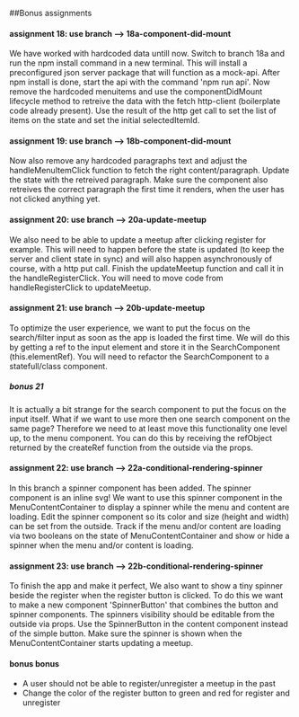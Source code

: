 ##Bonus assignments

#### assignment 18: use branch --> 18a-component-did-mount
We have worked with hardcoded data untill now. Switch to branch 18a and run the npm install command in a new terminal. This will install a preconfigured json server package that will function as a mock-api.
After npm install is done, start the api with the command 'npm run api'.
Now remove the hardcoded menuitems and use the componentDidMount lifecycle method to retreive the data with the fetch http-client (boilerplate code already present). Use the result of the http get call to set the list of items on the state and set the initial selectedItemId.

#### assignment 19: use branch --> 18b-component-did-mount
Now also remove any hardcoded paragraphs text and adjust the handleMenuItemClick function to fetch the right content/paragraph. Update the state with the retreived paragraph.
Make sure the component also retreives the correct paragraph the first time it renders, when the user has not clicked anything yet.

#### assignment 20: use branch --> 20a-update-meetup
We also need to be able to update a meetup after clicking register for example. This will need to happen before the state is updated (to keep the server and client state in sync) and will also happen asynchronously of course, with a http put call.
Finish the updateMeetup function and call it in the handleRegisterClick. You will need to move code from handleRegisterClick to updateMeetup.

#### assignment 21: use branch --> 20b-update-meetup
To optimize the user experience, we want to put the focus on the search/filter input as soon as the app is loaded the first time. We will do this by getting a ref to the input element and store it in the SearchComponent (this.elementRef). You will need to refactor the SearchComponent to a statefull/class component.

##### bonus 21
It is actually a bit strange for the search component to put the focus on the input itself. What if we want to use more then one search component on the same page? Therefore we need to at least move this functionality one level up, to the menu component. You can do this by receiving the refObject returned by the createRef function from the outside via the props.

#### assignment 22: use branch --> 22a-conditional-rendering-spinner
In this branch a spinner component has been added. The spinner component is an inline svg!
We want to use this spinner component in the MenuContentContainer to display a spinner while the menu and content are loading. Edit the spinner component so its color and size (height and width) can be set from the outside. Track if the menu and/or content are loading via two booleans on the state of MenuContentContainer and show or hide a spinner when the menu and/or content is loading.

#### assignment 23: use branch --> 22b-conditional-rendering-spinner
To finish the app and make it perfect, We also want to show a tiny spinner beside the register when the register button is clicked.
To do this we want to make a new component 'SpinnerButton' that combines the button and spinner components. The spinners visibility should be editable from the outside via props.
Use the SpinnerButton in the content component instead of the simple button. Make sure the spinner is shown when the MenuContentContainer starts updating a meetup.


#### bonus bonus
- A user should not be able to register/unregister a meetup in the past
- Change the color of the register button to green and red for register and unregister

